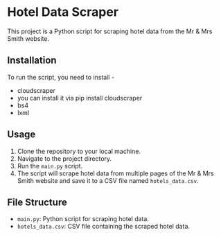 # Hotel Data Scraper

This project is a Python script for scraping hotel data from the Mr & Mrs Smith website.

## Installation

  To run the script, you need to install -
- cloudscraper 
-   you can install it via pip install cloudscraper 
- bs4 
- lxml 


## Usage

1. Clone the repository to your local machine.
2. Navigate to the project directory.
3. Run the `main.py` script.
4. The script will scrape hotel data from multiple pages of the Mr & Mrs Smith website and save it to a CSV file named `hotels_data.csv`.

## File Structure

- `main.py`: Python script for scraping hotel data.
- `hotels_data.csv`: CSV file containing the scraped hotel data.


